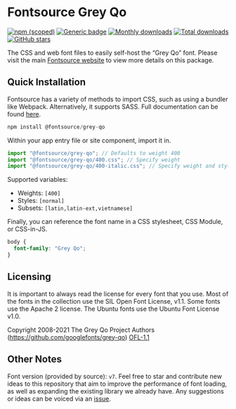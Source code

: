 # Fontsource Grey Qo

[![npm (scoped)](https://img.shields.io/npm/v/@fontsource/grey-qo?color=brightgreen)](https://www.npmjs.com/package/@fontsource/grey-qo) [![Generic badge](https://img.shields.io/badge/fontsource-passing-brightgreen)](https://github.com/fontsource/fontsource) [![Monthly downloads](https://badgen.net/npm/dm/@fontsource/grey-qo)](https://github.com/fontsource/fontsource) [![Total downloads](https://badgen.net/npm/dt/@fontsource/grey-qo)](https://github.com/fontsource/fontsource) [![GitHub stars](https://img.shields.io/github/stars/fontsource/fontsource.svg?style=social&label=Star)](https://github.com/fontsource/fontsource/stargazers)

The CSS and web font files to easily self-host the “Grey Qo” font. Please visit the main [Fontsource website](https://fontsource.org/fonts/grey-qo) to view more details on this package.

## Quick Installation

Fontsource has a variety of methods to import CSS, such as using a bundler like Webpack. Alternatively, it supports SASS. Full documentation can be found [here](https://fontsource.org/docs/getting-started/introduction).

```javascript
npm install @fontsource/grey-qo
```

Within your app entry file or site component, import it in.

```javascript
import "@fontsource/grey-qo"; // Defaults to weight 400
import "@fontsource/grey-qo/400.css"; // Specify weight
import "@fontsource/grey-qo/400-italic.css"; // Specify weight and style

```

Supported variables:
- Weights: `[400]`
- Styles: `[normal]`
- Subsets: `[latin,latin-ext,vietnamese]`

Finally, you can reference the font name in a CSS stylesheet, CSS Module, or CSS-in-JS.

```css
body {
  font-family: "Grey Qo";
}
```

## Licensing
It is important to always read the license for every font that you use.
Most of the fonts in the collection use the SIL Open Font License, v1.1. Some fonts use the Apache 2 license. The Ubuntu fonts use the Ubuntu Font License v1.0.

Copyright 2008-2021 The Grey Qo Project Authors (https://github.com/googlefonts/grey-qo)
[OFL-1.1](http://scripts.sil.org/OFL)

## Other Notes
Font version (provided by source): `v7`.
Feel free to star and contribute new ideas to this repository that aim to improve the performance of font loading, as well as expanding the existing library we already have. Any suggestions or ideas can be voiced via an [issue](https://github.com/fontsource/fontsource/issues).